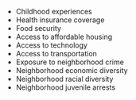 - Childhood experiences
- Health insurance coverage
- Food security
- Access to affordable housing
- Access to technology
- Access to transportation
- Exposure to neighborhood crime
- Neighborhood economic diversity
- Neighborhood racial diversity
- Neighborhood juvenile arrests
